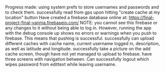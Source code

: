 Progress made: using system prefs to store usernames and passwords and to check them. 
successfully read from gps upon hitting "create cache at my location" button
Have created a firebase database online at:
https://final-project-final-yanma.firebaseio.com/ 
NOTE: you cannot see this firebase or any changes to it without being able to log in. However, running the app with the debug console up shows no errors or warnings when you push to firebase. This means that pushing is successful.
successfully can upload different caches with cache name, current username logged in, description, as well as latitude and longitude.
successfully take a picture on the add cache screen, though have not yet managed to upload to firebase.
have three screens with navigation between. Can successfully logout which wipes password from edittext while leaving username.
